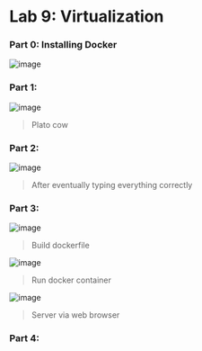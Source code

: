 # Lab 9: Virtualization

### Part 0: Installing Docker
![image](https://user-images.githubusercontent.com/10250444/180333792-2a45e065-1ba7-40ed-9a06-476f7f0b1880.png)


### Part 1:
![image](https://user-images.githubusercontent.com/10250444/180334789-5e57577c-84d2-4375-a18e-6ac514a9c666.png)
> Plato cow

### Part 2:
![image](https://user-images.githubusercontent.com/10250444/180335541-d668f827-3759-497e-ace8-b550d25dfebb.png)
> After eventually typing everything correctly

### Part 3:
![image](https://user-images.githubusercontent.com/10250444/180465438-d1a0ee71-7c6a-4669-89ba-68b4b7cb52fc.png)
> Build dockerfile

![image](https://user-images.githubusercontent.com/10250444/180465567-ff97e064-2b2d-42b4-bc2b-38ba91901717.png)
> Run docker container

![image](https://user-images.githubusercontent.com/10250444/180465680-e2f44e98-34c5-4fec-adde-941307e4bab8.png)
> Server via web browser

### Part 4:
